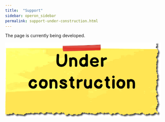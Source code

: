 ```yaml
---
title:  "Support"
sidebar: operon_sidebar
permalink: support-under-construction.html
---
```


The page is currently being developed.

<img src="\images/construction.jpg" alt="Under construction">
